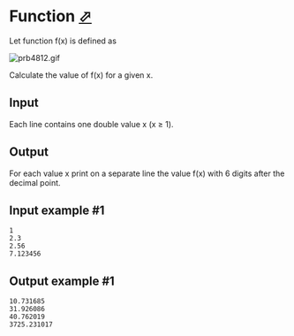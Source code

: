 # Function [⬀](https://www.e-olymp.com/en/contests/9646/problems/84669)
Let function f(x) is defined as

![prb4812.gif](77b1814b6c20c9aaf2ad845222e18752.gif)

Calculate the value of f(x) for a given x.

## Input
Each line contains one double value x (x ≥ 1).

## Output
For each value x print on a separate line the value f(x) with 6 digits after the decimal point.

## Input example #1
```
1
2.3
2.56
7.123456
```

## Output example #1
```
10.731685
31.926086
40.762019
3725.231017
```
